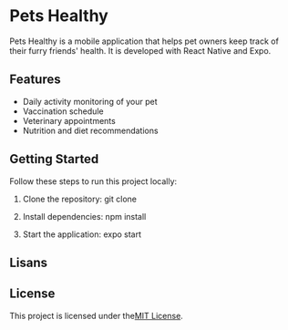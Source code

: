 # Pets Healthy

Pets Healthy is a mobile application that helps pet owners keep track of their furry friends' health. It is developed with React Native and Expo.

## Features

- Daily activity monitoring of your pet
- Vaccination schedule
- Veterinary appointments
- Nutrition and diet recommendations

## Getting Started

Follow these steps to run this project locally:

1. Clone the repository:
git clone 

2. Install dependencies:
npm install

3. Start the application:
expo start

## Lisans

## License
This project is licensed under the[MIT License](LICENSE).